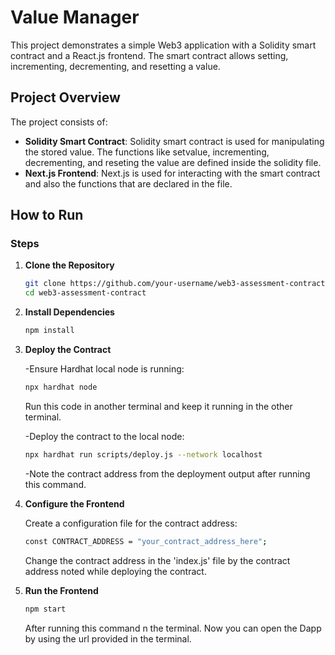 # Value Manager 

This project demonstrates a simple Web3 application with a Solidity smart contract and a React.js frontend. The smart contract allows setting, incrementing, decrementing, and resetting a value.

## Project Overview

The project consists of:
- **Solidity Smart Contract**: Solidity smart contract is used for manipulating the stored value. The functions like setvalue, incrementing, decrementing, and reseting the value are defined inside the solidity file.
- **Next.js Frontend**: Next.js is used for interacting with the smart contract and also the functions that are declared in the file.

## How to Run

### Steps

1. **Clone the Repository**

   ```bash
   git clone https://github.com/your-username/web3-assessment-contract.git
   cd web3-assessment-contract
   ```

2. **Install Dependencies**

   ```bash
   npm install
   ```

3. **Deploy the Contract**

   -Ensure Hardhat local node is running:
   
   ```bash
   npx hardhat node
   ```
   Run this code in another terminal and keep it running in the other terminal.
   
   -Deploy the contract to the local node:
     
   ```bash
   npx hardhat run scripts/deploy.js --network localhost
   ```
   -Note the contract address from the deployment output after running this command.

4. **Configure the Frontend**

   Create a configuration file for the contract address:

     ```bash
     const CONTRACT_ADDRESS = "your_contract_address_here";
     ```
   Change the contract address in the 'index.js' file by the contract address noted while deploying the contract.

7. **Run the Frontend**

   ```bash
   npm start
   ```
   After running this command n the terminal. Now you can open the Dapp by using the url provided in the terminal.
